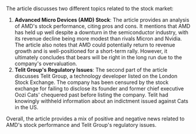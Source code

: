 The article discusses two different topics related to the stock market:

1. **Advanced Micro Devices (AMD) Stock**: The article provides an analysis of AMD's stock performance, citing pros and cons. It mentions that AMD has held up well despite a downturn in the semiconductor industry, with its revenue decline being more modest than rivals Micron and Nvidia. The article also notes that AMD could potentially return to revenue growth and is well-positioned for a short-term rally. However, it ultimately concludes that bears will be right in the long run due to the company's overvaluation.
2. **Telit Group's Regulatory Issues**: The second part of the article discusses Telit Group, a technology developer listed on the London Stock Exchange. The company has been censured by the stock exchange for failing to disclose its founder and former chief executive Oozi Cats' chequered past before listing the company. Telit had knowingly withheld information about an indictment issued against Cats in the US.

Overall, the article provides a mix of positive and negative news related to AMD's stock performance and Telit Group's regulatory issues.
